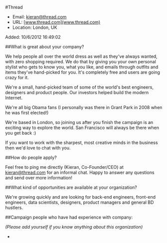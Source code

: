 
#Thread

* Email: [kieran@thread.com](mailto:kieran@thread.com)
* URL: [www.thread.com](www.thread.com)
* Location: London, UK

Added: 10/6/2012 16:49:02

##What is great about your company?

We help people all over the world dress as well as they've always wanted, with zero shopping required. We do that by giving you your own personal stylist who gets to know you, what you like, and emails through outfits and items they've hand-picked for you. It's completely free and users are going crazy for it.



We're a small, hand-picked team of some of the world's best engineers, designers and product people. Our investors helped build the modern Internet. 



We're all big Obama fans (I personally was there in Grant Park in 2008 when he was first elected!)



We're based in London, so joining us after you finish the campaign is an exciting way to explore the world. San Francisco will always be there when you get back :)



If you want to work with the sharpest, most creative minds in the business then we'd love to chat with you.

##How do people apply?

Feel free to ping me directly (Kieran, Co-Founder/CEO) at kieran@thread.com for an informal chat. Happy to answer any questions and send over more information!

##What kind of opportunities are available at your organization?

We're growing quickly and are looking for back-end engineers, front-end engineers, data scientists, designers, product managers and general BD hustlers.

##Campaign people who have had experience with company:

*(Please add yourself if you know anything about this organization)*

* 


    